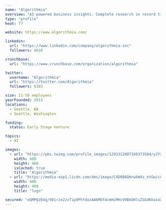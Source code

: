```yaml
---
name: "Algorithmia"
overview: "AI-powered business insights. Complete research in record time. Find what others miss."
type: "profile"
heat: 77

website: https://www.algorithmia.com/

linkedin:
  url: "https://www.linkedin.com/company/algorithmia-inc"
  followers: 4610

crunchbase:
  url: "https://www.crunchbase.com/organization/algorithmia"

twitter:
  username: "Algorithmia"
  url: "https://twitter.com/Algorithmia"
  followers: 6383

size: 11-50 employees
yearFounded: 2013
locations:
  - Seattle, WA
  - Seattle, Washington

funding:
  status: Early Stage Venture

topics:
  - AI

images:
  - url: "https://pbs.twimg.com/profile_images/1293312087188373504/yJYx_yYJ_400x400.jpg"
    width: 400
    height: 400
    isCached: true
    title: "Algorithmia"
  - url: "https://media-exp1.licdn.com/dms/image/C4D0BAQHrwkW4z_etGw/company-logo_200_200/0?e=1594857600&v=beta&t=hKazn3Lt5xBOxcQSv87GE-YLoCATQrf2gCbI5mw7m8k"
    width: 400
    height: 400
    title: "logo"

secured: "eQMPQzD4g/981rzeZzxTip9PhfdozAA6MOf4cmHiMHcV0BkOHluZSGdKkasoX4A5abVbz64xd5yokBalQus5zC7+IApWu9rvaAMjNCtRUliX3DgQibHxSrncEPLbCyHJG0S30JlQcFpZBWTWyL0moN1M0R9irwZiuRdao0Ju3BDIpuoVCTIn7ryKq7078p/tKd8OFs6bSwLoSUYL4yjAB3TUCYS2EdJ3eAFtesUXXJTGfbyWgMhIDAx6sFSx7Z/dRMcxeb9XHkPnyIQV94oRN354R6zWkMPUgQrW54VvIgiuaLyQ5swrrIKJ8vhzEnYLC7MxGo8CyDC/ZtwBAobJdEpSVOgNpCofOSxFSMk+3559UL2+X5qn92RHuzSgCNiLd8dyI3+u70Y5cjva2zwrTdH6P6MoxkiKatHtDEPWFpc=;4wPSs7110I8EUeB+qcOeOA=="
---
```


